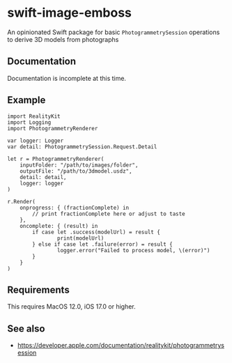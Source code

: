 # swift-image-emboss

An opinionated Swift package for basic `PhotogrammetrySession` operations to derive 3D models from photographs

## Documentation

Documentation is incomplete at this time.

## Example

```
import RealityKit
import Logging
import PhotogrammetryRenderer

var logger: Logger
var detail: PhotogrammetrySession.Request.Detail

let r = PhotogrammetryRenderer(
	inputFolder: "/path/to/images/folder",
	outputFile: "/path/to/3dmodel.usdz",
	detail: detail,
	logger: logger
)
        
r.Render(
    onprogress: { (fractionComplete) in
        // print fractionComplete here or adjust to taste 
    },
    oncomplete: { (result) in            
        if case let .success(modelUrl) = result {
                print(modelUrl)
        } else if case let .failure(error) = result {
                logger.error("Failed to process model, \(error)")
        }
    }
)
```

## Requirements

This requires MacOS 12.0, iOS 17.0 or higher.

## See also

* https://developer.apple.com/documentation/realitykit/photogrammetrysession

